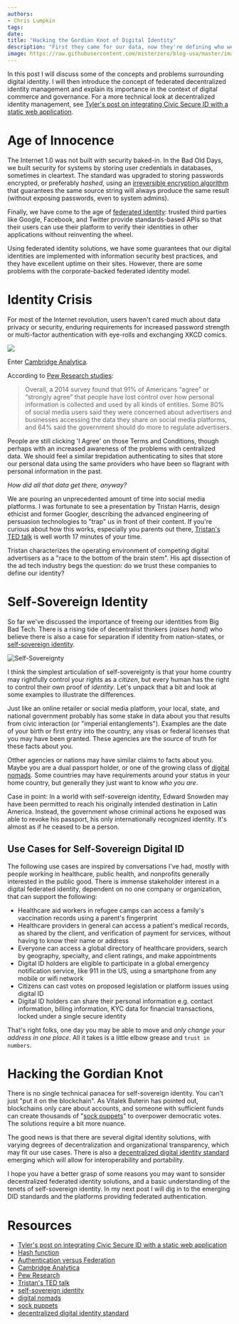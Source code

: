 ```yaml
---
authors:
- Chris Lumpkin
tags:
date: 
title: "Hacking the Gordian Knot of Digital Identity"
description: "First they came for our data, now they're defining who we are online. Is there an end in sight for our digital identity crisis?"
image: https://raw.githubusercontent.com/misterzero/blog-usa/master/images/2019/03/identity-main.jpg
---
```


In this post I will discuss some of the concepts and problems surrounding digital identity. I will then introduce the concept of federated decentralized identity management and explain its importance in the context of digital commerce and governance. For a more technical look at decentralized identity management, see [Tyler's post on integrating Civic Secure ID with a static web application](https://blog.ippon.tech/integrating-civic-into-a-static-serverless-website-part-1-of-2/).

# Age of Innocence

The Internet 1.0 was not built with security baked-in. In the Bad Old Days, we built security for systems by storing user credentials in databases, sometimes in cleartext. The standard was upgraded to storing passwords encrypted, or preferably _hashed_, using an [irreversible encryption algorithm](https://en.wikipedia.org/wiki/Hash_function) that guarantees the same source string will always produce the same result (without exposing passwords, even to system admins).

Finally, we have come to the age of [federated identity](https://medium.com/@robert.broeckelmann/authentication-vs-federation-vs-sso-9586b06b1380): trusted third parties like Google, Facebook, and Twitter provide standards-based APIs so that their users can use their platform to verify their identities in other applications without reinventing the wheel.

Using federated identity solutions, we have some guarantees that our digital identities are implemented with information security best practices, and they have excellent uptime on their sites. However, there are some problems with the corporate-backed federated identity model.

# Identity Crisis

For most of the Internet revolution, users haven't cared much about data privacy or security, enduring requirements for increased password strength or multi-factor authentication with eye-rolls and exchanging XKCD comics.

![](https://imgs.xkcd.com/comics/password_strength.png)

Enter [Cambridge Analytica](https://en.wikipedia.org/wiki/Cambridge_Analytica).

According to [Pew Research studies](https://www.pewresearch.org/fact-tank/2018/03/27/americans-complicated-feelings-about-social-media-in-an-era-of-privacy-concerns/):

> Overall, a 2014 survey found that 91% of Americans “agree” or “strongly agree” that people have lost control over how personal information is collected and used by all kinds of entities. Some 80% of social media users said they were concerned about advertisers and businesses accessing the data they share on social media platforms, and 64% said the government should do more to regulate advertisers.

People are still clicking 'I Agree' on those Terms and Conditions, though perhaps with an increased awareness of the problems with centralized data. We should feel a similar trepidation authenticating to sites that store our personal data using the same providers who have been so flagrant with personal information in the past.

_How did all that data get there, anyway?_

We are pouring an unprecedented amount of time into social media platforms. I was fortunate to see a presentation by Tristan Harris, design ethicist and former Googler, describing the advanced engineering of persuasion technologies to "trap" us in front of their content. If you're curious about how this works, especially you parents out there, [Tristan's TED talk](https://www.ted.com/talks/tristan_harris_the_manipulative_tricks_tech_companies_use_to_capture_your_attention) is well worth 17 minutes of your time.

Tristan characterizes the operating environment of competing digital advertisers as a "race to the bottom of the brain stem". His apt dissection of the ad tech industry begs the question: do we trust these companies to define our identity?

# Self-Sovereign Identity

So far we've discussed the importance of freeing our identities from Big Bad Tech. There is a rising tide of decentralist thinkers (_raises hand_) who believe there is also a case for separation if identity from nation-states, or [self-sovereign identity](https://bitsonblocks.net/2017/05/17/gentle-introduction-self-sovereign-identity/).

![Self-Sovereignty](https://raw.githubusercontent.com/misterzero/blog-usa/master/images/2019/03/identity-self-sovereignty.jpg)

I think the simplest articulation of self-sovereignty is that your home country may rightfully control your rights as a _citizen_, but every human has the right to control their own proof of _identity_. Let's unpack that a bit and look at some examples to illustrate the differences.

Just like an online retailer or social media platform, your local, state, and national government probably has some stake in data about you that results from civic interaction (or "imperial entanglements"). Examples are the date of your birth or first entry into the country, any visas or federal licenses that you may have been granted. These agencies are the source of truth for these facts about you.

Otther agencies or nations may have similar claims to facts about you. Maybe you are a dual passport holder, or one of the growing class of [digital nomads](https://www.reddit.com/r/digitalnomad/). Some countries may have requirements around your status in your home country, but generally they just want to know _who you are_.

Case in point: In a world with self-sovereign identity, Edward Snowden may have been permitted to reach his originally intended destination in Latin America. Instead, the government whose criminal actions he exposed was able to revoke his passport, his only internationally recognized identity. It's almost as if he ceased to be a person.

## Use Cases for Self-Sovereign Digital ID

The following use cases are inspired by conversations I've had, mostly with people working in healthcare, public health, and nonprofits generally interested in the public good. There is immense stakeholder interest in a digital federated identity, dependent on no one company or organization, that can support the following:

 * Healthcare aid workers in refugee camps can access a family's vaccination records using a parent's fingerprint
 * Healthcare providers in general can access a patient's medical records, as shared by the client, and verification of payment for services, without having to know their name or address
 * Everyone can access a global directory of healthcare providers, search by geography, specialty, and client ratings, and make appointments
 * Digital ID holders are eligible to participate in a global emergency notification service, like 911 in the US, using a smartphone from any mobile or wifi network
 * Citizens can cast votes on proposed legislation or platform issues using digital ID
 * Digital ID holders can share their personal information e.g. contact information, billing information, KYC data for financial transactions, locked under a single secure identity

That's right folks, one day you may be able to move and _only change your address in one place_. All it takes is a little elbow grease and `trust in numbers`.

# Hacking the Gordian Knot

There is no single technical panacea for self-sovereign identity. You can't just "put it on the blockchain". As Vitalek Buterin has pointed out, blockchains only care about accounts, and someone with sufficient funds can create thousands of "[sock puppets](https://www.coindesk.com/understanding-the-radicalxchange-movement-and-its-cypherpunk-appeal)" to overpower democratic votes. The solutions require a bit more nuance.

The good news is that there are several digital identity solutions, with varying degrees of decentralization and organizational transparency, which may fit our use cases. There is also a [decentralized digital identity standard](http://identity.foundation/) emerging which will allow for interoperability and portability.

I hope you have a better grasp of some reasons you may want to sonsider decentralized federated identity solutions, and a basic understanding of the tenets of self-sovereign identity. In my next post I will dig in to the emerging DID standards and the platforms providing federated authentication.

# Resources

 * [Tyler's post on integrating Civic Secure ID with a static web application](https://blog.ippon.tech/integrating-civic-into-a-static-serverless-website-part-1-of-2/)
 * [Hash function](https://en.wikipedia.org/wiki/Hash_function)
 * [Authentication versus Federation](https://medium.com/@robert.broeckelmann/authentication-vs-federation-vs-sso-9586b06b1380)
 * [Cambridge Analytica](https://en.wikipedia.org/wiki/Cambridge_Analytica)
 * [Pew Research](https://www.pewresearch.org/fact-tank/2018/03/27/americans-complicated-feelings-about-social-media-in-an-era-of-privacy-concerns/)
 * [Tristan's TED talk](https://www.ted.com/talks/tristan_harris_the_manipulative_tricks_tech_companies_use_to_capture_your_attention)
 * [self-sovereign identity](https://bitsonblocks.net/2017/05/17/gentle-introduction-self-sovereign-identity/)
 * [digital nomads](https://www.reddit.com/r/digitalnomad/)
 * [sock puppets](https://www.coindesk.com/understanding-the-radicalxchange-movement-and-its-cypherpunk-appeal)
 * [decentralized digital identity standard](http://identity.foundation/)
